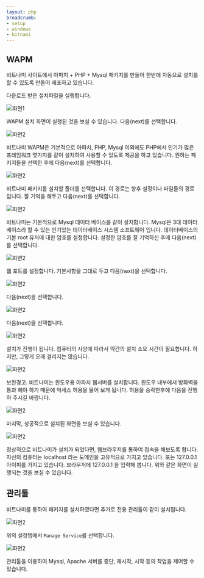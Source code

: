 ```yaml
---
layout: php
breadcrumb:
- setup
- windows
- bitnami
---
```

## WAPM
비트나미 사이트에서 아파치 + PHP + Mysql 패키지를 만들어 한번에 자동으로 설치를 할 수 있도록 만들어 배포하고 있습니다.

다운로드 받은 설치파일을 실행합니다.

![화면1](./img/wapm_01.png) 

WAPM 설치 화면이 실행된 것을 보실 수 있습니다. 다음(next)를 선택합니다. 

![화면2](./img/wapm_02.png)

비트나미 WAPM은 기본적으로 아파치, PHP, Mysql 이외에도 PHP에서 인기가 많은 프레임워크 몇가지를 같이 설치하여 사용할 수 있도록 제공을 하고 있습니다. 원하는 페키지들을 선택한 후에 다음(next)를 선택합니다.

![화면2](./img/wapm_03.png)

비트나미 패키지를 설치할 폴더를 선택합니다. 이 경로는 향후 설정이나 파일들의 경로입니다. 잘 기억을 해두고 다음(next)를 선택합니다.

![화면2](./img/wapm_04.png)

비트나미는 기본적으로 Mysql 데이터 베이스를 같이 설치합니다. Mysql은 3대 데이터베이스라 할 수 있는 인기있는 데이터베이스 시스템 소프트웨어 입니다.
데이터베이스의 기본 root 유저에 대한 암호를 설정합니다. 설정한 암호를 잘 기억하신 후에 다음(next)를 선택합니다.

![화면2](./img/wapm_05.png)

웹 포트를 설정합니다. 기본사항을 그대로 두고 다음(next)을 선택합니다.

![화면2](./img/wapm_06.png)

다음(next)을 선택합니다.

![화면2](./img/wapm_07.png)

다음(next)을 선택합니다.

![화면2](./img/wapm_09.png)

설치가 진행이 됩니다. 컴퓨터의 사양에 따라서 약간의 설치 소요 시간이 필요합니다. 하지만, 그렇게 오래 걸리지는 않습니다.

![화면2](./img/wapm_10.png)

보완경고. 비트나미는 윈도우용 아파치 웹서버를 설치합니다. 윈도우 내부에서 방화벽을 통과 해야 하기 때문에 억세스 허용을 물어 보게 됩니다. 허용을 승락한후에 다음을 진행하 주시길 바랍니다. 

![화면2](./img/wapm_11.png)

마지막, 성공적으로 설치된 화면을 보실 수 있습니다.

![화면2](./img/wapm_12.png)

정상적으로 비트나미가 설치가 되었다면, 웹브라우저를 통하여 접속을 해보도록 합니다. 자신의 컴퓨터는 localhost 라는 도메인을 고유적으로 가지고 있습니다. 또는 127.0.0.1 아이피를 가지고 있습니다. 브라우저에 127.0.0.1 을 입력해 봅니다. 위와 같은 화면이 실행되는 것을 보실 수 있습니다.

## 관리툴
비트나미를 통하여 패키지를 설치하였다면 추가로 전용 관리툴이 같이 설치됩니다.

![화면2](./img/wapm_13.png)

위의 설정탭에서 `Manage Service`를 선택합니다.

![화면2](./img/wapm_14.png)

관리툴을 이용하여 Mysql, Apache 서버를 중단, 재시작, 시작 등의 작업을 제어할 수 있습니다.